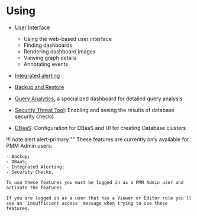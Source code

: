 # Using

- [User Interface](interface.md)

    - Using the web-based user interface
    - Finding dashboards
    - Rendering dashboard images
    - Viewing graph details
    - Annotating events

- [Integrated alerting](alerting.md)

- [Backup and Restore](backup.md)

- [Query Analytics](query-analytics.md), a specialized dashboard for detailed query analysis

- [Security Threat Tool](security-threat-tool.md): Enabling and seeing the results of database security checks

- [DBaaS](dbaas.md): Configuration for DBaaS and UI for creating Database clusters

!!! note alert alert-primary ""
    These features are currently only available for PMM Admin users:

    - Backup;
    - DBaaS;
    - Integrated Alerting;
    - Security Checks.

    To use these features you must be logged in as a PMM Admin user and activate the features.

    If you are logged in as a user that has a Viewer or Editor role you'll see an 'insufficient access' message when trying to use these features.
